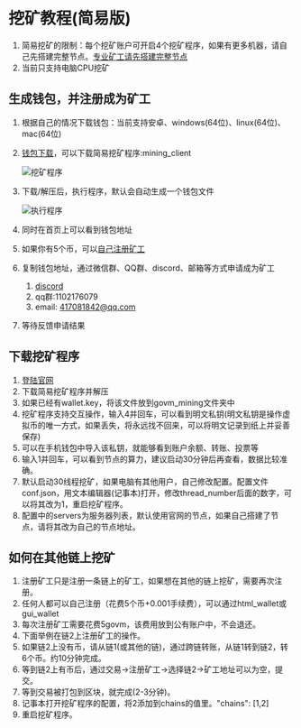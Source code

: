 # 挖矿教程(简易版)

1. 简易挖矿的限制：每个挖矿账户可开启4个挖矿程序，如果有更多机器，请自己先搭建完整节点。[专业矿工请先搭建完整节点](windows.md)
2. 当前只支持电脑CPU挖矿

## 生成钱包，并注册成为矿工

1. 根据自己的情况下载钱包：当前支持安卓、windows(64位)、linux(64位)、mac(64位)
2. [钱包下载](http://govm.net/easywallet.html)，可以下载简易挖矿程序:mining_client

   ![挖矿程序](dl_mining.png)  

3. 下载/解压后，执行程序，默认会自动生成一个钱包文件

   ![执行程序](mining_addr.png)  

4. 同时在首页上可以看到钱包地址
5. 如果你有5个币，可以[自己注册矿工](#如何在其他链上挖矿)
6. 复制钱包地址，通过微信群、QQ群、discord、邮箱等方式申请成为矿工
   1. [discord](https://discord.gg/u3wYFkD)
   2. qq群:1102176079
   3. email: 417081842@qq.com
7. 等待反馈申请结果

## 下载挖矿程序

1. [登陆官网](http://govm.net/easywallet.html)
2. 下载简易挖矿程序并解压
3. 如果已经有wallet.key，将该文件放到govm_mining文件夹中
4. 挖矿程序支持交互操作，输入4并回车，可以看到明文私钥(明文私钥是操作虚拟币的唯一方式，如果丢失，将永远找不回来，可以将明文记录到纸上并妥善保存)
5. 可以在手机钱包中导入该私钥，就能够看到账户余额、转账、投票等
6. 输入1并回车，可以看到节点的算力，建议启动30分钟后再查看，数据比较准确。
7. 默认启动30线程挖矿，如果电脑有其他用户，自己修改配置。配置文件conf.json，用文本编辑器(记事本)打开，修改thread_number后面的数字，可以将其改为1，重启挖矿程序。
8. 配置中的servers为服务器列表，默认使用官网的节点，如果自己搭建了节点，请将其改为自己的节点地址。

## 如何在其他链上挖矿

1. 注册矿工只是注册一条链上的矿工，如果想在其他的链上挖矿，需要再次注册。
2. 任何人都可以自己注册（花费5个币+0.001手续费），可以通过html_wallet或gui_wallet
3. 每次注册矿工需要花费5govm，该费用放到公有账户中，不会退还。
4. 下面举例在链2上注册矿工的操作。
5. 如果链2上没有币，请从链1(或其他的链)，通过跨链转账，从链1转到链2，转6个币。约10分钟完成。
6. 等到链2上有币后，通过交易->注册矿工->选择链2->矿工地址可以为空，提交。
7. 等到交易被打包到区块，就完成(2-3分钟)。
8. 记事本打开挖矿程序的配置，将2添加到chains的值里。"chains": [1,2]
9. 重启挖矿程序。
